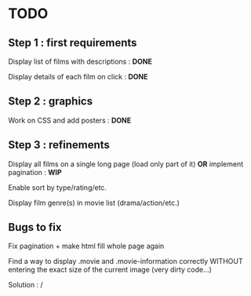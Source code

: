 # TODO

## Step 1 : first requirements
Display list of films with descriptions : **DONE**

Display details of each film on click : **DONE**
 
## Step 2 : graphics
Work on CSS and add posters : **DONE**

## Step 3 : refinements
Display all films on a single long page (load only part of it) **OR** implement pagination : **WIP**

Enable sort by type/rating/etc.

Display film genre(s) in movie list (drama/action/etc.)

## Bugs to fix
Fix pagination + make html fill whole page again

Find a way to display .movie and .movie-information correctly WITHOUT entering the exact size of the current image (very dirty code...)

Solution : /
